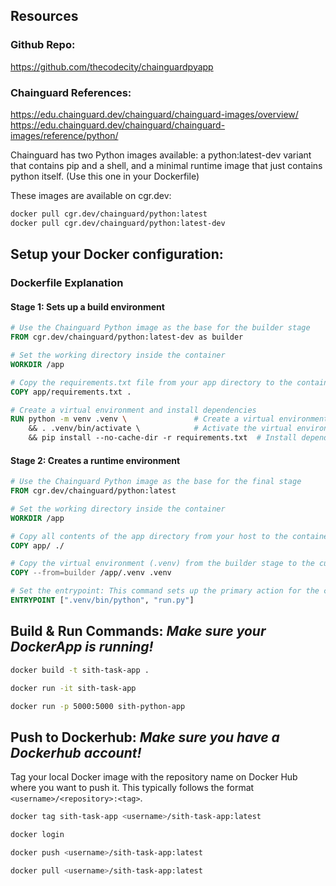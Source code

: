 ## Resources

### Github Repo:
https://github.com/thecodecity/chainguardpyapp

### Chainguard References:


https://edu.chainguard.dev/chainguard/chainguard-images/overview/
https://edu.chainguard.dev/chainguard/chainguard-images/reference/python/

Chainguard has two Python images available: a python:latest-dev variant that contains pip and a shell, and a minimal runtime image that just contains python itself. (Use this one in your Dockerfile)

These images are available on cgr.dev:

```bash
docker pull cgr.dev/chainguard/python:latest
docker pull cgr.dev/chainguard/python:latest-dev
```



## Setup your Docker configuration:

### Dockerfile Explanation

#### Stage 1: Sets up a build environment

```dockerfile
# Use the Chainguard Python image as the base for the builder stage
FROM cgr.dev/chainguard/python:latest-dev as builder

# Set the working directory inside the container
WORKDIR /app

# Copy the requirements.txt file from your app directory to the container
COPY app/requirements.txt .

# Create a virtual environment and install dependencies
RUN python -m venv .venv \               # Create a virtual environment named .venv
    && . .venv/bin/activate \            # Activate the virtual environment
    && pip install --no-cache-dir -r requirements.txt  # Install dependencies from requirements.txt
```

#### Stage 2: Creates a runtime environment

```dockerfile
# Use the Chainguard Python image as the base for the final stage
FROM cgr.dev/chainguard/python:latest

# Set the working directory inside the container
WORKDIR /app

# Copy all contents of the app directory from your host to the container
COPY app/ ./

# Copy the virtual environment (.venv) from the builder stage to the current directory in the container
COPY --from=builder /app/.venv .venv

# Set the entrypoint: This command sets up the primary action for the container when it starts: in other words it says: "hey run.py dammit!"
ENTRYPOINT [".venv/bin/python", "run.py"]
```

## Build & Run Commands: ***Make sure your DockerApp is running!***

```bash
docker build -t sith-task-app .

docker run -it sith-task-app

docker run -p 5000:5000 sith-python-app
```

## Push to Dockerhub: ***Make sure you have a Dockerhub account!***




Tag your local Docker image with the repository name on Docker Hub where you want to push it. This typically follows the format `<username>/<repository>:<tag>`.

```bash
docker tag sith-task-app <username>/sith-task-app:latest

docker login

docker push <username>/sith-task-app:latest
```

```bash
docker pull <username>/sith-task-app:latest
```